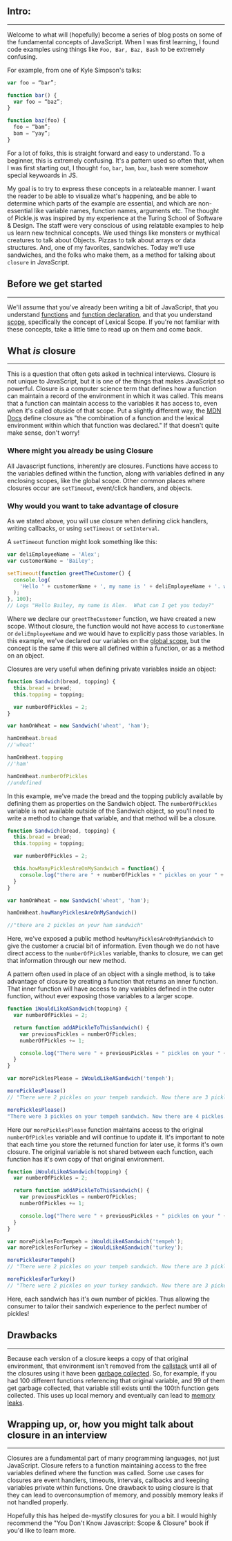## Intro:
---

Welcome to what will (hopefully) become a series of blog posts on some of the fundamental concepts of JavaScript.  When I was first learning, I found code examples using things like `Foo, Bar, Baz, Bash` to be extremely confusing.

For example, from one of Kyle Simpson's talks:
```javascript
var foo = “bar”;

function bar() {
  var foo = “baz”;
}

function baz(foo) {
  foo = “bam”;
  bam = “yay”;
}
```

For a lot of folks, this is straight forward and easy to understand.  To a beginner, this is extremely confusing.  It's a pattern used so often that, when I was first starting out, I thought `foo`, `bar`, `bam`, `baz`, `bash` were somehow special keywoards in JS.

My goal is to try to express these concepts in a relateable manner.  I want the reader to be able to visualize what's happening, and be able to determine which parts of the example are essential, and which are non-essential like variable names, function names, arguments etc.  The thought of Pickle.js was inspired by my experience at the Turing School of Software & Design.  The staff were very conscious of using relatable examples to help us learn new technical concepts.  We used things like monsters or mythical creatures to talk about Objects.  Pizzas to talk about arrays or data structures.  And, one of my favorites, sandwiches.  Today we'll use sandwiches, and the folks who make them, as a method for talking about `closure` in JavaScript.

## Before we get started
---

We'll assume that you've already been writing a bit of JavaScript, that you understand [functions](https://developer.mozilla.org/en-US/docs/Web/JavaScript/Guide/Functions) and [function declaration](https://developer.mozilla.org/en-US/docs/Web/JavaScript/Reference/Statements/function), and that you understand [scope](https://en.wikipedia.org/wiki/Scope_(computer_science)), specifically the concept of Lexical Scope.  If you're not familiar with these concepts, take a little time to read up on them and come back.


## What _is_ closure
---

This is a question that often gets asked in technical interviews.  Closure is not unique to JavaScript, but it is one of the things that makes JavaScript so powerful.  Closure is a computer science term that defines how a function can maintain a record of the environment in which it was called.  This means that a function can maintain access to the variables it has access to, even when it's called otuside of that scope.  Put a slightly different way, the [MDN Docs](https://developer.mozilla.org/en-US/docs/Web/JavaScript/Closures) define closure as "the combination of a function and the lexical environment within which that function was declared."  If that doesn't quite make sense, don't worry!

### Where might you already be using Closure

All Javascript functions, inherently are closures.  Functions have access to the variables defined within the function, along with variables defined in any enclosing scopes, like the global scope.  Other common places where closures occur are `setTimeout`, event/click handlers, and objects.

### Why would you want to take advantage of closure

As we stated above, you will use closure when defining click handlers, writing callbacks, or using `setTimeout` or `setInterval`.

A `setTimeout` function might look something like this:

```javascript
var deliEmployeeName = 'Alex';
var customerName = 'Bailey';

setTimeout(function greetTheCustomer() {
  console.log(
    'Hello ' + customerName + ', my name is ' + deliEmployeeName + '. what can I get you today?',
  );
}, 100);
// Logs "Hello Bailey, my name is Alex.  What can I get you today?"
```

Where we declare our `greetTheCustomer` function, we have created a new scope.  Without closure, the function would not have access to `customerName` or `deliEmployeeName` and we would have to explicitly pass those variables.  In this example, we've declared our variables on the [global scope](https://developer.mozilla.org/en-US/docs/Glossary/Global_scope), but the concept is the same if this were all defined within a function, or as a method on an object.

Closures are very useful when defining private variables inside an object:

```javascript
function Sandwich(bread, topping) {
  this.bread = bread;
  this.topping = topping;

  var numberOfPickles = 2;
}

var hamOnWheat = new Sandwich('wheat', 'ham');

hamOnWheat.bread
//'wheat'

hamOnWheat.topping
//'ham'

hamOnWheat.numberOfPickles
//undefined
```

In this example, we've made the bread and the topping publicly available by defining them as properties on the Sandwich object.  The `numberOfPickles` variable is not available outside of the Sandwich object, so you'll need to write a method to change that variable, and that method will be a closure.

```javascript
function Sandwich(bread, topping) {
  this.bread = bread;
  this.topping = topping;

  var numberOfPickles = 2;

  this.howManyPicklesAreOnMySandwich = function() {
    console.log("there are " + numberOfPickles + " pickles on your " + this.topping + " sandwich" );
  }
}

var hamOnWheat = new Sandwich('wheat', 'ham');

hamOnWheat.howManyPicklesAreOnMySandwich()

//"there are 2 pickles on your ham sandwich"
```
Here, we've exposed a public method `howManyPicklesAreOnMySandwich` to give the customer a crucial bit of information.  Even though we do not have direct access to the `numberOfPickles` variable, thanks to closure, we can get that information through our new method.

A pattern often used in place of an object with a single method, is to take advantage of closure by creating a function that returns an inner function.  That inner function will have access to any variables defined in the outer function, without ever exposing those variables to a larger scope.

```javascript
function iWouldLikeASandwich(topping) {
  var numberOfPickles = 2;

  return function addAPickleToThisSandwich() {
    var previousPickles = numberOfPickles;
    numberOfPickles += 1;

    console.log("There were " + previousPickles + " pickles on your " + topping + " sandwich. Now there are " + numberOfPickles + " pickles. That is much better!");
  }
}

var morePicklesPlease = iWouldLikeASandwich('tempeh');

morePicklesPlease()
// "There were 2 pickles on your tempeh sandwich. Now there are 3 pickles. That is much better!"

morePicklesPlease()
"There were 3 pickles on your tempeh sandwich. Now there are 4 pickles. That is much better!"
```
Here our `morePicklesPlease` function maintains access to the original `numberOfPickles` variable and will continue to update it.  It's important to note that each time you store the returned function for later use, it forms it's own closure.  The original variable is not shared between each function, each function has it's own copy of that original environment.

```javascript
function iWouldLikeASandwich(topping) {
  var numberOfPickles = 2;

  return function addAPickleToThisSandwich() {
    var previousPickles = numberOfPickles;
    numberOfPickles += 1;

    console.log("There were " + previousPickles + " pickles on your " + topping + " sandwich. Now there are " + numberOfPickles + " pickles. That is much better!");
  }
}

var morePicklesForTempeh = iWouldLikeASandwich('tempeh');
var morePicklesForTurkey = iWouldLikeASandwich('turkey');

morePicklesForTempeh()
// "There were 2 pickles on your tempeh sandwich. Now there are 3 pickles. That is much better!"

morePicklesForTurkey()
// "There were 2 pickles on your turkey sandwich. Now there are 3 pickels. That is much better!"
```
Here, each sandwich has it's own number of pickles.  Thus allowing the consumer to tailor their sandwich experience to the perfect number of pickles!

## Drawbacks
---

Because each version of a closure keeps a copy of that original environment, that environment isn't removed from the [callstack](https://developer.mozilla.org/en-US/docs/Glossary/Call_stack) until all of the closures using it have been [garbage collected](https://developer.mozilla.org/en-US/docs/Glossary/Garbage_collection). So, for example, if you had 100 different functions referencing that original variable, and 99 of them get garbage collected, that variable still exists until the 100th function gets collected.  This uses up local memory and eventually can lead to [memory leaks](https://developer.mozilla.org/en-US/docs/Web/JavaScript/Memory_Management).

## Wrapping up, or, how you might talk about closure in an interview
---

Closures are a fundamental part of many programming languages, not just JavaScript.  Closure refers to a function maintaining access to the free variables defined where the function was called.  Some use cases for closures are event handlers, timeouts, intervals, callbacks and keeping variables private within functions.  One drawback to using closure is that they can lead to overconsumption of memory, and possibly memory leaks if not handled properly.

Hopefully this has helped de-mystify closures for you a bit.  I would highly recommend the "You Don't Know Javascript: Scope & Closure" book if you'd like to learn more.
